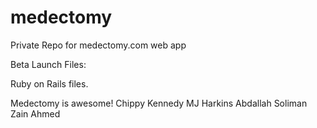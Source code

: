 medectomy
=========

Private Repo for medectomy.com web app

Beta Launch Files:

Ruby on Rails files.

Medectomy is awesome!
Chippy Kennedy
MJ Harkins
Abdallah Soliman
Zain Ahmed